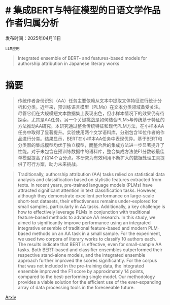 # # 集成BERT与特征模型的日语文学作品作者归属分析

发布时间：2025年04月11日

`LLM应用`

> Integrated ensemble of BERT- and features-based models for authorship attribution in Japanese literary works

# 摘要

> 传统作者身份识别（AA）任务主要依赖从文本中提取文体特征进行统计分析和分类。近年来，预训练语言模型（PLMs）在文本分类领域备受关注。尽管它们在大规模短文本数据集上表现出色，但小样本情况下的效果仍有待探索，尤其是AA任务。另一个关键挑战是如何结合PLMs与传统基于特征的方法推动AA研究。本研究通过整合传统特征和现代PLM方法，在小样本AA任务中取得了显著提升。实验使用两个文学语料库，分别包含10位作者的作品进行分类。结果显示，BERT在小样本AA任务中表现优异。基于BERT和分类器的集成模型均优于独立模型，而整合后的集成方法进一步显著提升了性能。对于未包含在预训练数据中的语料库，整合集成方法使F1分数较最佳单模型提高了约14个百分点。本研究为有效利用不断扩大的数据处理工具提供了可行方案，助力未来挑战。


> Traditionally, authorship attribution (AA) tasks relied on statistical data analysis and classification based on stylistic features extracted from texts. In recent years, pre-trained language models (PLMs) have attracted significant attention in text classification tasks. However, although they demonstrate excellent performance on large-scale short-text datasets, their effectiveness remains under-explored for small samples, particularly in AA tasks. Additionally, a key challenge is how to effectively leverage PLMs in conjunction with traditional feature-based methods to advance AA research. In this study, we aimed to significantly improve performance using an integrated integrative ensemble of traditional feature-based and modern PLM-based methods on an AA task in a small sample. For the experiment, we used two corpora of literary works to classify 10 authors each. The results indicate that BERT is effective, even for small-sample AA tasks. Both BERT-based and classifier ensembles outperformed their respective stand-alone models, and the integrated ensemble approach further improved the scores significantly. For the corpus that was not included in the pre-training data, the integrated ensemble improved the F1 score by approximately 14 points, compared to the best-performing single model. Our methodology provides a viable solution for the efficient use of the ever-expanding array of data processing tools in the foreseeable future.

[Arxiv](https://arxiv.org/abs/2504.08527)